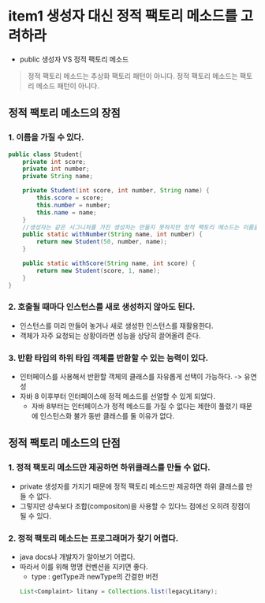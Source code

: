 # item1 생성자 대신 정적 팩토리 메소드를 고려하라
* public 생성자 VS 정적 팩토리 메소드 
> 정적 팩토리 메소드는 추상화 팩토리 패턴이 아니다.
> 정적 팩토리 메소드는 팩토리 메소드 패턴이 아니다.

## 정적 팩토리 메소드의 장점
### 1. 이름을 가질 수 있다.
```java
public class Student{
    private int score;
    private int number;
    private String name;

    private Student(int score, int number, String name) {
        this.score = score;
        this.number = number;
        this.name = name;
    }
    //생성자는 같은 시그니처를 가진 생성자는 만들지 못하지만 정적 팩토리 메소드는 이름을 달리 할 수 있어 같은 시그니처를 가진 다른 메소드를 만들 수 있다.
    public static withNumber(String name, int number) {
        return new Student(50, number, name);
    }

    public static withScore(String name, int score) {
        return new Student(score, 1, name);
    }
}
```
### 2. 호출될 때마다 인스턴스를 새로 생성하지 않아도 된다.
* 인스턴스를 미리 만들어 놓거나 새로 생성한 인스턴스를 재활용한다.
* 객체가 자주 요청되는 상황이라면 성능을 상당히 끌어올려 준다.

### 3. 반환 타입의 하위 타입 객체를 반환할 수 있는 능력이 있다.
* 인터페이스를 사용해서 반환할 객체의 클래스를 자유롭게 선택이 가능하다. -> 유연성
* 자바 8 이후부터 인터페이스에 정적 메소드를 선얼할 수 있게 되었다.
    * 자바 8부터는 인터페이스가 정적 메소드를 가질 수 없다는 제한이 풀렸기 때문에 인스턴스화 불가 동반 클래스를 둘 이유가 없다.

## 정적 팩토리 메소드의 단점
### 1. 정적 팩토리 메소드만 제공하면 하위클래스를 만들 수 없다.
* private 생성자를 가지기 때문에 정적 팩토리 메소드만 제공하면 하위 클래스를 만들 수 없다.
* 그렇지만 상속보다 조합(compositon)을 사용할 수 있다느 점에선 오히려 장점이 될 수 있다.

### 2. 정적 팩토리 메소드는 프로그래머가 찾기 어렵다.
* java docs나 개발자가 알아보기 어렵다.
* 따라서 이를 위해 명명 컨벤션을 지키면 좋다.
    * type : getType과 newType의 간결한 버전
    ```java
    List<Complaint> litany = Collections.list(legacyLitany);
    ```
<!-- https://deveric.tistory.com/123 -->